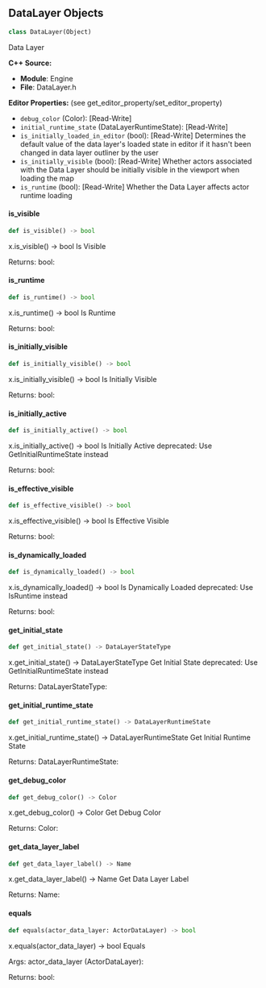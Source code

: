 ## DataLayer Objects

```python
class DataLayer(Object)
```

Data Layer

**C++ Source:**

- **Module**: Engine
- **File**: DataLayer.h

**Editor Properties:** (see get_editor_property/set_editor_property)

- ``debug_color`` (Color):  [Read-Write]
- ``initial_runtime_state`` (DataLayerRuntimeState):  [Read-Write]
- ``is_initially_loaded_in_editor`` (bool):  [Read-Write] Determines the default value of the data layer's loaded state in editor if it hasn't been changed in data layer outliner by the user
- ``is_initially_visible`` (bool):  [Read-Write] Whether actors associated with the Data Layer should be initially visible in the viewport when loading the map
- ``is_runtime`` (bool):  [Read-Write] Whether the Data Layer affects actor runtime loading

<a id="unreal.DataLayer.is_visible"></a>

#### is_visible

```python
def is_visible() -> bool
```

x.is_visible() -> bool
Is Visible

Returns:
    bool:

<a id="unreal.DataLayer.is_runtime"></a>

#### is_runtime

```python
def is_runtime() -> bool
```

x.is_runtime() -> bool
Is Runtime

Returns:
    bool:

<a id="unreal.DataLayer.is_initially_visible"></a>

#### is_initially_visible

```python
def is_initially_visible() -> bool
```

x.is_initially_visible() -> bool
Is Initially Visible

Returns:
    bool:

<a id="unreal.DataLayer.is_initially_active"></a>

#### is_initially_active

```python
def is_initially_active() -> bool
```

x.is_initially_active() -> bool
Is Initially Active
deprecated: Use GetInitialRuntimeState instead

Returns:
    bool:

<a id="unreal.DataLayer.is_effective_visible"></a>

#### is_effective_visible

```python
def is_effective_visible() -> bool
```

x.is_effective_visible() -> bool
Is Effective Visible

Returns:
    bool:

<a id="unreal.DataLayer.is_dynamically_loaded"></a>

#### is_dynamically_loaded

```python
def is_dynamically_loaded() -> bool
```

x.is_dynamically_loaded() -> bool
Is Dynamically Loaded
deprecated: Use IsRuntime instead

Returns:
    bool:

<a id="unreal.DataLayer.get_initial_state"></a>

#### get_initial_state

```python
def get_initial_state() -> DataLayerStateType
```

x.get_initial_state() -> DataLayerStateType
Get Initial State
deprecated: Use GetInitialRuntimeState instead

Returns:
    DataLayerStateType:

<a id="unreal.DataLayer.get_initial_runtime_state"></a>

#### get_initial_runtime_state

```python
def get_initial_runtime_state() -> DataLayerRuntimeState
```

x.get_initial_runtime_state() -> DataLayerRuntimeState
Get Initial Runtime State

Returns:
    DataLayerRuntimeState:

<a id="unreal.DataLayer.get_debug_color"></a>

#### get_debug_color

```python
def get_debug_color() -> Color
```

x.get_debug_color() -> Color
Get Debug Color

Returns:
    Color:

<a id="unreal.DataLayer.get_data_layer_label"></a>

#### get_data_layer_label

```python
def get_data_layer_label() -> Name
```

x.get_data_layer_label() -> Name
Get Data Layer Label

Returns:
    Name:

<a id="unreal.DataLayer.equals"></a>

#### equals

```python
def equals(actor_data_layer: ActorDataLayer) -> bool
```

x.equals(actor_data_layer) -> bool
Equals

Args:
    actor_data_layer (ActorDataLayer): 

Returns:
    bool:

<a id="unreal.DataLayerInstancePrivate"></a>